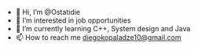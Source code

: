 - 👋 Hi, I’m @Ostatidie
- 👀 I’m interested in job opportunities 
- 🌱 I’m currently learning C++, System design and Java 
- 📫 How to reach me diegokopaladze10@gmail.com

<!---
Ostatidie/Ostatidie is a ✨ special ✨ repository because its `README.md` (this file) appears on your GitHub profile.
You can click the Preview link to take a look at your changes.
--->

